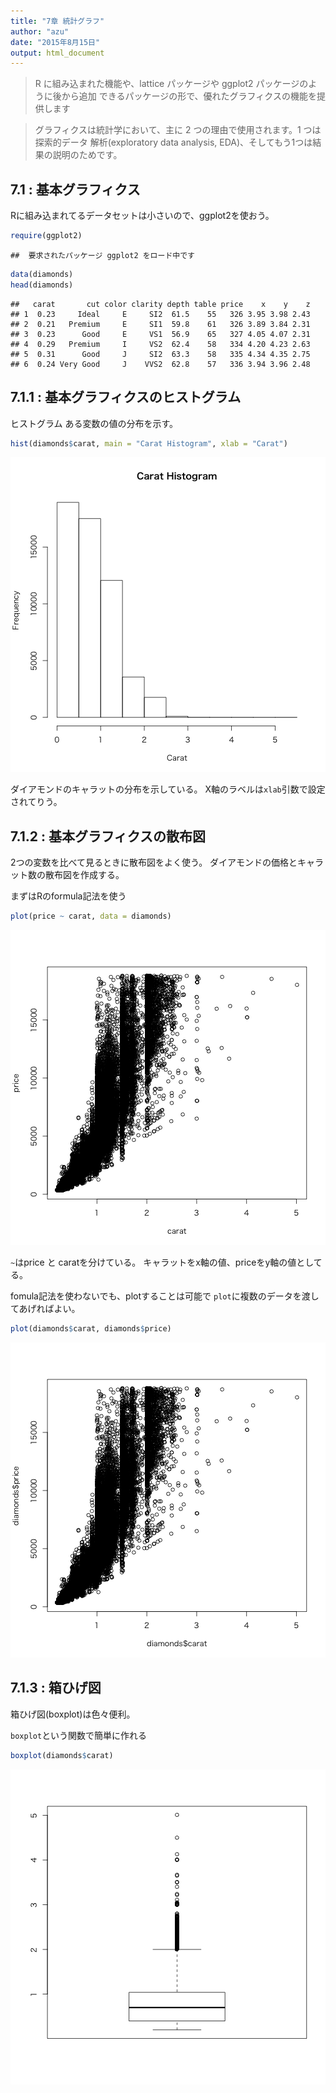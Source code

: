 ```yaml
---
title: "7章 統計グラフ"
author: "azu"
date: "2015年8月15日"
output: html_document
---
```


> R に組み込まれた機能や、lattice パッケージや ggplot2 パッケージのように後から追加 できるパッケージの形で、優れたグラフィクスの機能を提供します

> グラフィクスは統計学において、主に 2 つの理由で使用されます。1 つは探索的データ 解析(exploratory data analysis, EDA)、そしてもう1つは結果の説明のためです。

## 7.1 : 基本グラフィクス

Rに組み込まれてるデータセットは小さいので、ggplot2を使おう。


```r
require(ggplot2)
```

```
##  要求されたパッケージ ggplot2 をロード中です
```

```r
data(diamonds)
head(diamonds)
```

```
##   carat       cut color clarity depth table price    x    y    z
## 1  0.23     Ideal     E     SI2  61.5    55   326 3.95 3.98 2.43
## 2  0.21   Premium     E     SI1  59.8    61   326 3.89 3.84 2.31
## 3  0.23      Good     E     VS1  56.9    65   327 4.05 4.07 2.31
## 4  0.29   Premium     I     VS2  62.4    58   334 4.20 4.23 2.63
## 5  0.31      Good     J     SI2  63.3    58   335 4.34 4.35 2.75
## 6  0.24 Very Good     J    VVS2  62.8    57   336 3.94 3.96 2.48
```

## 7.1.1 : 基本グラフィクスのヒストグラム

ヒストグラム ある変数の値の分布を示す。


```r
hist(diamonds$carat, main = "Carat Histogram", xlab = "Carat")
```

![plot of chunk unnamed-chunk-2](figure/unnamed-chunk-2-1.png) 

ダイアモンドのキャラットの分布を示している。
X軸のラベルは`xlab`引数で設定されてりう。

## 7.1.2 : 基本グラフィクスの散布図

2つの変数を比べて見るときに散布図をよく使う。
ダイアモンドの価格とキャラット数の散布図を作成する。

まずはRのformula記法を使う


```r
plot(price ~ carat, data = diamonds)
```

![plot of chunk unnamed-chunk-3](figure/unnamed-chunk-3-1.png) 

`~`はprice と caratを分けている。
キャラットをx軸の値、priceをy軸の値としてる。

fomula記法を使わないでも、plotすることは可能で
`plot`に複数のデータを渡してあげればよい。


```r
plot(diamonds$carat, diamonds$price)
```

![plot of chunk unnamed-chunk-4](figure/unnamed-chunk-4-1.png) 

## 7.1.3 : 箱ひげ図

箱ひげ図(boxplot)は色々便利。

`boxplot`という関数で簡単に作れる


```r
boxplot(diamonds$carat)
```

![plot of chunk unnamed-chunk-5](figure/unnamed-chunk-5-1.png) 

